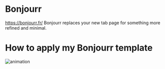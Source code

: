 # Bonjourr
https://bonjourr.fr/ 
Bonjourr replaces your new tab page for something more refined and minimal. 

# How to apply my Bonjourr template
![animation](sreeharip-s.github.io/assets/chrome_EaGrgi1Uqm.gif)

